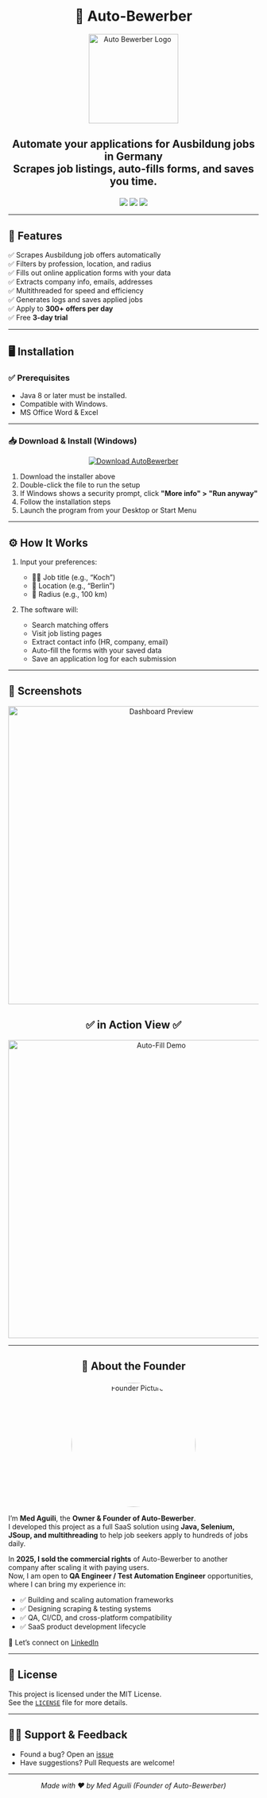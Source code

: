 <head>
  <meta name="google-site-verification" content="rk6R39vzYN5DGPcE-uOxRuMzzbKR3ziRJZKARy4Cn60" />
  <meta name="google-site-verification" content="rk6R39vzYN5DGPcE-uOxRuMzzbKR3ziRJZKARy4Cn60" />
</head>
<h1 align="center">🚀 Auto-Bewerber</h1>

<p align="center">
  <img src="https://v0-landing-page-design-three-indol.vercel.app/images/app-logo.png" alt="Auto Bewerber Logo" width="180"/>
</p>

<h2><p align="center">
  <b>Automate your applications for Ausbildung jobs in Germany</b><br/>
  Scrapes job listings, auto-fills forms, and saves you time.
</p></h2>

<p align="center">
  <img src="https://img.shields.io/badge/Java-8%2B-green?logo=java" />
  <img src="https://img.shields.io/badge/Platform-Windows%20%7C%20Linux%20%7C%20Mac-blue" />
  <img src="https://img.shields.io/badge/License-MIT-lightgrey" />
</p>

---

## 🌟 Features

✅ Scrapes Ausbildung job offers automatically  
✅ Filters by profession, location, and radius  
✅ Fills out online application forms with your data  
✅ Extracts company info, emails, addresses  
✅ Multithreaded for speed and efficiency  
✅ Generates logs and saves applied jobs  
✅ Apply to **300+ offers per day**  
✅ Free **3-day trial**  

---

## 🖥️ Installation

### ✅ Prerequisites

- Java 8 or later must be installed.  
- Compatible with Windows.  
- MS Office Word & Excel  

---

### 📥 Download & Install (Windows)

<p align="center">
  <a href="https://github.com/YOUR-USERNAME/Autobewerber/releases/download/v1.0/AutoBewerber-Setup.exe">
    <img src="https://img.shields.io/badge/⬇️%20Download%20Setup-AutoBewerber-brightgreen?style=for-the-badge" alt="Download AutoBewerber"/>
  </a>
</p>

1. Download the installer above  
2. Double-click the file to run the setup  
3. If Windows shows a security prompt, click **"More info" > "Run anyway"**  
4. Follow the installation steps  
5. Launch the program from your Desktop or Start Menu  

---

## ⚙️ How It Works

1. Input your preferences:
   - 🧑‍🍳 Job title (e.g., “Koch”)  
   - 📍 Location (e.g., “Berlin”)  
   - 📏 Radius (e.g., 100 km)  

2. The software will:
   - Search matching offers  
   - Visit job listing pages  
   - Extract contact info (HR, company, email)  
   - Auto-fill the forms with your saved data  
   - Save an application log for each submission  

---

## 📸 Screenshots

<p align="center">
  <img src="https://hebbkx1anhila5yf.public.blob.vercel-storage.com/image-2Y3MnSQyrKYg8CeBfEHxiVNesVQrrw.png" width="600" alt="Dashboard Preview"/>
</p>

<h2 align="center">
  ✅ in Action View ✅
</h2>
<p align="center">
  <img src="https://i.imgur.com/GaIquqp.gif" width="600" alt="Auto-Fill Demo"/>
</p>

---

## <p align="center">👤 About the Founder</p>


<p align="center">
  
  <img src="https://avatars.githubusercontent.com/u/150919474" alt="Founder Picture" width="250" style="border-radius:50%"/>
</p>

I’m **Med Aguili**, the **Owner & Founder of Auto-Bewerber**.  
I developed this project as a full SaaS solution using **Java, Selenium, JSoup, and multithreading** to help job seekers apply to hundreds of jobs daily.  

In **2025, I sold the commercial rights** of Auto-Bewerber to another company after scaling it with paying users.  
Now, I am open to **QA Engineer / Test Automation Engineer** opportunities, where I can bring my experience in:  

- ✅ Building and scaling automation frameworks  
- ✅ Designing scraping & testing systems  
- ✅ QA, CI/CD, and cross-platform compatibility  
- ✅ SaaS product development lifecycle  

📩 Let’s connect on [LinkedIn](https://www.linkedin.com/in/medaguili/)  

---

## 📜 License

This project is licensed under the MIT License.  
See the [`LICENSE`](LICENSE) file for more details.

---

## 🙋‍♂️ Support & Feedback

- Found a bug? Open an [issue](https://github.com/medaguili/Autobewerber/issues)  
- Have suggestions? Pull Requests are welcome!  

---

<p align="center"><i>Made with ❤️ by Med Aguili (Founder of Auto-Bewerber)</i></p>
